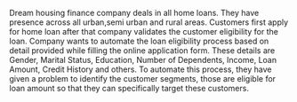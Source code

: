 Dream housing finance company deals in all home loans. They have presence across all urban,semi urban and rural areas. Customers first apply for home loan after that company validates the customer eligibility for the loan. Company wants to automate the loan eligibility process based on detail provided while filling the online application form. These details are Gender, Marital Status, Education, Number of Dependents, Income, Loan Amount, Credit History and others. To automate this process, they have given a problem to identify the customer segments, those are eligible for loan amount so that they can specifically target these customers.
